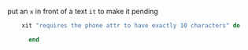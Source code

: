 put an ```x``` in front of a text ```it``` to make it pending

```ruby
    xit "requires the phone attr to have exactly 10 characters" do

      end
```
